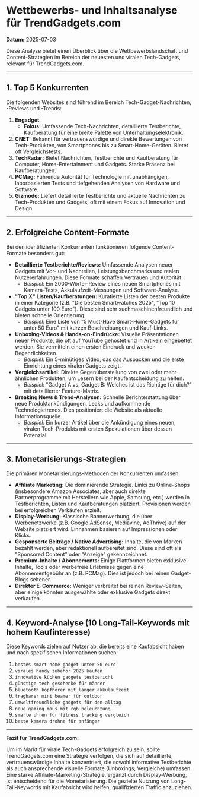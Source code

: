 # Wettbewerbs- und Inhaltsanalyse für TrendGadgets.com

**Datum:** 2025-07-03

Diese Analyse bietet einen Überblick über die Wettbewerbslandschaft und Content-Strategien im Bereich der neuesten und viralen Tech-Gadgets, relevant für TrendGadgets.com.

---

## 1. Top 5 Konkurrenten

Die folgenden Websites sind führend im Bereich Tech-Gadget-Nachrichten, -Reviews und -Trends:

1.  **Engadget**
    *   **Fokus:** Umfassende Tech-Nachrichten, detaillierte Testberichte, Kaufberatung für eine breite Palette von Unterhaltungselektronik.
2.  **CNET:** Bekannt für vertrauenswürdige und direkte Bewertungen von Tech-Produkten, von Smartphones bis zu Smart-Home-Geräten. Bietet oft Vergleichstests.
3.  **TechRadar:** Bietet Nachrichten, Testberichte und Kaufberatung für Computer, Home-Entertainment und Gadgets. Starke Präsenz bei Kaufberatungen.
4.  **PCMag:** Führende Autorität für Technologie mit unabhängigen, laborbasierten Tests und tiefgehenden Analysen von Hardware und Software.
5.  **Gizmodo:** Liefert detaillierte Testberichte und aktuelle Nachrichten zu Tech-Produkten und Gadgets, oft mit einem Fokus auf Innovation und Design.

---

## 2. Erfolgreiche Content-Formate

Bei den identifizierten Konkurrenten funktionieren folgende Content-Formate besonders gut:

*   **Detaillierte Testberichte/Reviews:** Umfassende Analysen neuer Gadgets mit Vor- und Nachteilen, Leistungsbenchmarks und realen Nutzererfahrungen. Diese Formate schaffen Vertrauen und Autorität.
    *   *Beispiel:* Ein 2000-Wörter-Review eines neuen Smartphones mit Kamera-Tests, Akkulaufzeit-Messungen und Software-Analyse.
*   **"Top X" Listen/Kaufberatungen:** Kuratierte Listen der besten Produkte in einer Kategorie (z.B. "Die besten Smartwatches 2025", "Top 10 Gadgets unter 100 Euro"). Diese sind sehr suchmaschinenfreundlich und bieten schnelle Orientierung.
    *   *Beispiel:* Eine Liste von "5 Must-Have Smart-Home-Gadgets für unter 50 Euro" mit kurzen Beschreibungen und Kauf-Links.
*   **Unboxing-Videos & Hands-on-Eindrücke:** Visuelle Präsentationen neuer Produkte, die oft auf YouTube gehostet und in Artikeln eingebettet werden. Sie vermitteln einen ersten Eindruck und wecken Begehrlichkeiten.
    *   *Beispiel:* Ein 5-minütiges Video, das das Auspacken und die erste Einrichtung eines viralen Gadgets zeigt.
*   **Vergleichsartikel:** Direkte Gegenüberstellung von zwei oder mehr ähnlichen Produkten, um Lesern bei der Kaufentscheidung zu helfen.
    *   *Beispiel:* "Gadget A vs. Gadget B: Welches ist das Richtige für dich?" mit detaillierter Feature-Matrix.
*   **Breaking News & Trend-Analysen:** Schnelle Berichterstattung über neue Produktankündigungen, Leaks und aufkommende Technologietrends. Dies positioniert die Website als aktuelle Informationsquelle.
    *   *Beispiel:* Ein kurzer Artikel über die Ankündigung eines neuen, viralen Tech-Produkts mit ersten Spekulationen über dessen Potenzial.

---

## 3. Monetarisierungs-Strategien

Die primären Monetarisierungs-Methoden der Konkurrenten umfassen:

*   **Affiliate Marketing:** Die dominierende Strategie. Links zu Online-Shops (insbesondere Amazon Associates, aber auch direkte Partnerprogramme mit Herstellern wie Apple, Samsung, etc.) werden in Testberichten, Listen und Kaufberatungen platziert. Provisionen werden bei erfolgreichen Verkäufen erzielt.
*   **Display-Werbung:** Klassische Bannerwerbung, die über Werbenetzwerke (z.B. Google AdSense, Mediavine, AdThrive) auf der Website platziert wird. Einnahmen basieren auf Impressionen oder Klicks.
*   **Gesponserte Beiträge / Native Advertising:** Inhalte, die von Marken bezahlt werden, aber redaktionell aufbereitet sind. Diese sind oft als "Sponsored Content" oder "Anzeige" gekennzeichnet.
*   **Premium-Inhalte / Abonnements:** Einige Plattformen bieten exklusive Inhalte, Tools oder werbefreie Erlebnisse gegen eine Abonnementgebühr an (z.B. PCMag). Dies ist jedoch bei reinen Gadget-Blogs seltener.
*   **Direkter E-Commerce:** Weniger verbreitet bei reinen Review-Seiten, aber einige könnten ausgewählte oder exklusive Gadgets direkt verkaufen.

---

## 4. Keyword-Analyse (10 Long-Tail-Keywords mit hohem Kaufinteresse)

Diese Keywords zielen auf Nutzer ab, die bereits eine Kaufabsicht haben und nach spezifischen Informationen suchen:

1.  `bestes smart home gadget unter 50 euro`
2.  `virales handy zubehör 2025 kaufen`
3.  `innovative küchen gadgets testbericht`
4.  `günstige tech geschenke für männer`
5.  `bluetooth kopfhörer mit langer akkulaufzeit`
6.  `tragbarer mini beamer für outdoor`
7.  `umweltfreundliche gadgets für den alltag`
8.  `neue gaming maus mit rgb beleuchtung`
9.  `smarte uhren für fitness tracking vergleich`
10. `beste kamera drohne für anfänger`

---

**Fazit für TrendGadgets.com:**

Um im Markt für virale Tech-Gadgets erfolgreich zu sein, sollte TrendGadgets.com eine Strategie verfolgen, die sich auf detaillierte, vertrauenswürdige Inhalte konzentriert, die sowohl informative Testberichte als auch ansprechende visuelle Formate (Unboxings, Vergleiche) umfassen. Eine starke Affiliate-Marketing-Strategie, ergänzt durch Display-Werbung, ist entscheidend für die Monetarisierung. Die gezielte Nutzung von Long-Tail-Keywords mit Kaufabsicht wird helfen, qualifizierten Traffic anzuziehen.

